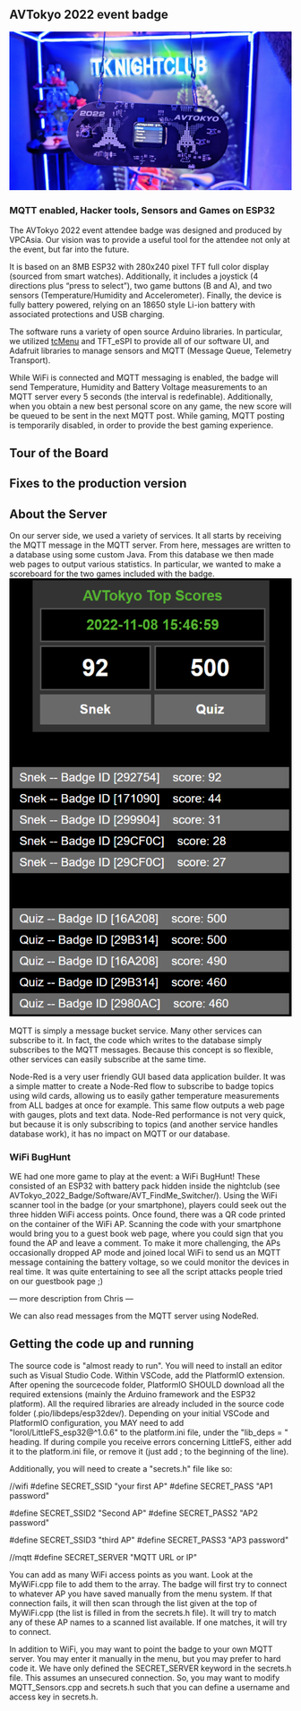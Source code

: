 ## AVTokyo 2022 event badge
![alt_text](images/promo/AFT2022badge_TK.jpg "Badge in front of the TKNightclub neon sign")

### MQTT enabled, Hacker tools, Sensors and Games on ESP32
The AVTokyo 2022 event attendee badge was designed and produced by VPCAsia. Our vision was to provide a useful tool for the attendee not only at the event, but far into the future.

It is based on an 8MB ESP32 with 280x240 pixel TFT full color display (sourced from smart watches). Additionally, it includes a joystick (4 directions plus “press to select”), two game buttons (B and A), and two sensors (Temperature/Humidity and Accelerometer). Finally, the device is fully battery powered, relying on an 18650 style Li-ion battery with associated protections and USB charging.

The software runs a variety of open source Arduino libraries. In particular, we utilized [tcMenu](https://www.thecoderscorner.com/products/arduino-libraries/tc-menu/) and TFT_eSPI to provide all of our software UI, and Adafruit libraries to manage sensors and MQTT (Message Queue, Telemetry Transport).

While WiFi is connected and MQTT messaging is enabled, the badge will send Temperature, Humidity and Battery Voltage measurements to an MQTT server every 5 seconds (the interval is redefinable). Additionally, when you obtain a new best personal score on any game, the new score will be queued to be sent in the next MQTT post. While gaming, MQTT posting is temporarily disabled, in order to provide the best gaming experience.


## Tour of the Board


## Fixes to the production version


## About the Server

On our server side, we used a variety of services. It all starts by receiving the MQTT message in the MQTT server. From here, messages are written to a database using some custom Java.
From this database we then made web pages to output various statistics. In particular, we wanted to make a scoreboard for the two games included with the badge.
![alt_text](images/promo/gamescore.png "Scores at the end of the event")

MQTT is simply a message bucket service. Many other services can subscribe to it. In fact, the code which writes to the database simply subscribes to the MQTT messages. Because this concept is so flexible, other services can easily subscribe at the same time.

Node-Red is a very user friendly GUI based data application builder. It was a simple matter to create a Node-Red flow to subscribe to badge topics using wild cards, allowing us to easily gather temperature measurements from ALL badges at once for example. This same flow outputs a web page with gauges, plots and text data. Node-Red performance is not very quick, but because it is only subscribing to topics (and another service handles database work), it has no impact on MQTT or our database.

### WiFi BugHunt
WE had one more game to play at the event: a WiFi BugHunt! These consisted of an ESP32 with battery pack hidden inside the nightclub (see AVTokyo_2022_Badge/Software/AVT_FindMe_Switcher/). Using the WiFi scanner tool in the badge (or your smartphone), players could seek out the three hidden WiFi access points. Once found, there was a QR code printed on the container of the WiFi AP. Scanning the code with your smartphone would bring you to a guest book web page, where you could sign that you found the AP and leave a comment. To make it more challenging, the APs occasionally dropped AP mode and joined local WiFi to send us an MQTT message containing the battery voltage, so we could monitor the devices in real time.
It was quite entertaining to see all the script attacks people tried on our guestbook page ;)

— more description from Chris —

We can also read messages from the MQTT server using NodeRed. 

## Getting the code up and running
The source code is "almost ready to run". You will need to install an editor such as Visual Studio Code. Within VSCode, add the PlatformIO extension. After opening the sourcecode folder, PlatformIO SHOULD download all the required extensions (mainly the Arduino framework and the ESP32 platform). All the required libraries are already included in the source code folder (.pio/libdeps/esp32dev/).
Depending on your initial VSCode and PlatformIO configuration, you MAY need to add "lorol/LittleFS_esp32@^1.0.6" to the platform.ini file, under the "lib_deps = " heading. If during compile you receive errors concerning LittleFS, either add it to the platform.ini file, or remove it (just add ; to the beginning of the line).

Additionally, you will need to create a "secrets.h" file like so:

//wifi
#define SECRET_SSID "your first AP"
#define SECRET_PASS "AP1 password"

#define SECRET_SSID2 "Second AP"
#define SECRET_PASS2 "AP2 password"

#define SECRET_SSID3 "third AP"
#define SECRET_PASS3 "AP3 password"

//mqtt
#define SECRET_SERVER "MQTT URL or IP" 


You can add as many WiFi access points as you want. Look at the MyWiFi.cpp file to add them to the array. The badge will first try to connect to whatever AP you have saved manually from the menu system. If that connection fails, it will then scan through the list given at the top of MyWiFi.cpp (the list is filled in from the secrets.h file). It will try to match any of these AP names to a scanned list available. If one matches, it will try to connect.

In addition to WiFi, you may want to point the badge to your own MQTT server. You may enter it manually in the menu, but you may prefer to hard code it. We have only defined the SECRET_SERVER keyword in the secrets.h file. This assumes an unsecured connection. So, you may want to modify MQTT_Sensors.cpp and secrets.h such that you can define a username and access key in secrets.h.
